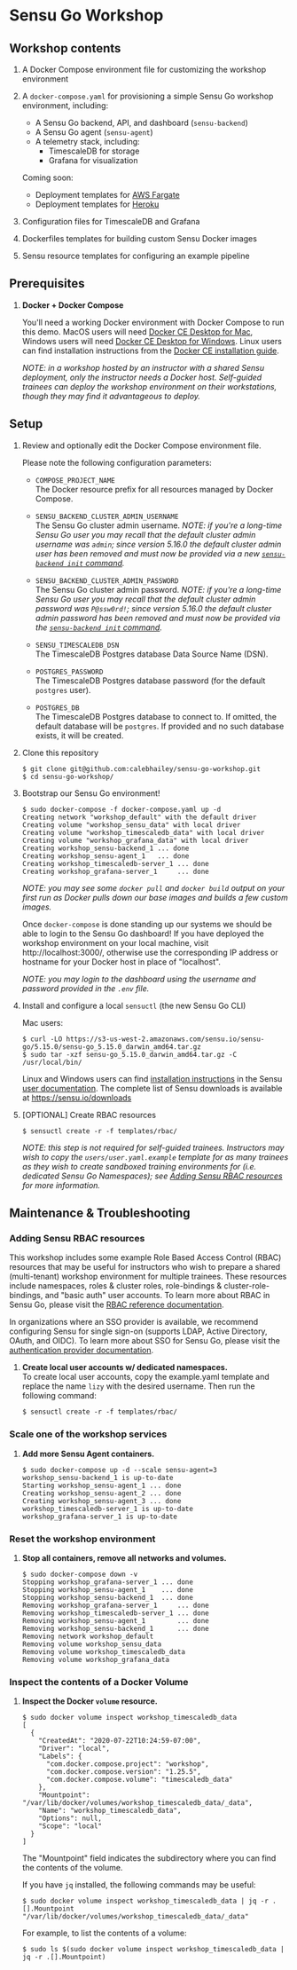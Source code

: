 # Sensu Go Workshop 

## Workshop contents

1. A Docker Compose environment file for customizing the workshop environment

2. A `docker-compose.yaml` for provisioning a simple Sensu Go workshop 
   environment, including:
   
   - A Sensu Go backend, API, and dashboard (`sensu-backend`)
   - A Sensu Go agent (`sensu-agent`)
   - A telemetry stack, including: 
     - TimescaleDB for storage
     - Grafana for visualization

   Coming soon: 
   
   - Deployment templates for [AWS Fargate][fargate]
   - Deployment templates for [Heroku][heroku]   

3. Configuration files for TimescaleDB and Grafana 

4. Dockerfiles templates for building custom Sensu Docker images

5. Sensu resource templates for configuring an example pipeline

## Prerequisites

1. **Docker + Docker Compose**

   You'll need a working Docker environment with Docker Compose to run this 
   demo. MacOS users will need [Docker CE Desktop for Mac][1], Windows users 
   will need [Docker CE Desktop for Windows][2]. Linux users can find 
   installation instructions from the [Docker CE installation guide][3].
   
   _NOTE: in a workshop hosted by an instructor with a shared Sensu deployment,
   only the instructor needs a Docker host. Self-guided trainees can deploy the
   workshop environment on their workstations, though they may find it 
   advantageous to deploy._ 

## Setup

1. Review and optionally edit the Docker Compose environment file. 

   Please note the following configuration parameters: 
   
   - `COMPOSE_PROJECT_NAME`  
     The Docker resource prefix for all resources managed by Docker Compose.
     
   - `SENSU_BACKEND_CLUSTER_ADMIN_USERNAME`  
     The Sensu Go cluster admin username. _NOTE: if you're a long-time Sensu Go
     user you may recall that the default cluster admin username was `admin`; 
     since version 5.16.0 the default cluster admin user has been removed and 
     must now be provided via a new [`sensu-backend init` command][4]._
     
   - `SENSU_BACKEND_CLUSTER_ADMIN_PASSWORD`  
     The Sensu Go cluster admin password. _NOTE: if you're a long-time Sensu Go
     user you may recall that the default cluster admin password was 
     `P@ssw0rd!`; since version 5.16.0 the default cluster admin password has 
     been removed and must now be provided via the [`sensu-backend init` 
     command][4]._
     
   - `SENSU_TIMESCALEDB_DSN`  
     The TimescaleDB Postgres database Data Source Name (DSN). 
     
   - `POSTGRES_PASSWORD`  
     The TimescaleDB Postgres database password (for the default `postgres` 
     user). 
   
   - `POSTGRES_DB`  
     The TimescaleDB Postgres database to connect to. If omitted, the default 
     database will be `postgres`. If provided and no such database exists, it 
     will be created. 

1. Clone this repository

   ```
   $ git clone git@github.com:calebhailey/sensu-go-workshop.git
   $ cd sensu-go-workshop/
   ```
     
2. Bootstrap our Sensu Go environment!

   ```
   $ sudo docker-compose -f docker-compose.yaml up -d
   Creating network "workshop_default" with the default driver
   Creating volume "workshop_sensu_data" with local driver
   Creating volume "workshop_timescaledb_data" with local driver
   Creating volume "workshop_grafana_data" with local driver
   Creating workshop_sensu-backend_1 ... done
   Creating workshop_sensu-agent_1   ... done
   Creating workshop_timescaledb-server_1 ... done
   Creating workshop_grafana-server_1     ... done
   ```

   _NOTE: you may see some `docker pull` and `docker build` output on your first
   run as Docker pulls down our base images and builds a few custom images._

   Once `docker-compose` is done standing up our systems we should be able to
   login to the Sensu Go dashboard! If you have deployed the workshop 
   environment on your local machine, visit http://localhost:3000/, otherwise 
   use the corresponding IP address or hostname for your Docker host in place 
   of "localhost".

   _NOTE: you may login to the dashboard using the username and password
   provided in the `.env` file._

3. Install and configure a local `sensuctl` (the new Sensu Go CLI)

   Mac users:

   ```
   $ curl -LO https://s3-us-west-2.amazonaws.com/sensu.io/sensu-go/5.15.0/sensu-go_5.15.0_darwin_amd64.tar.gz
   $ sudo tar -xzf sensu-go_5.15.0_darwin_amd64.tar.gz -C /usr/local/bin/
   ```

   Linux and Windows users can find [installation instructions][5] in the Sensu
   [user documentation][6]. The complete list of Sensu downloads is available at
   https://sensu.io/downloads

4. [OPTIONAL] Create RBAC resources

   ```
   $ sensuctl create -r -f templates/rbac/
   ```
   
   _NOTE: this step is not required for self-guided trainees. Instructors may 
   wish to copy the `users/user.yaml.example` template for as many trainees as 
   they wish to create sandboxed training environments for (i.e. dedicated 
   Sensu Go Namespaces); see [Adding Sensu RBAC resources][rbac] for more 
   information._

[rbac]: #adding-sensu-rbac-resources

## Maintenance & Troubleshooting 

### Adding Sensu RBAC resources 

This workshop includes some example Role Based Access Control (RBAC) resources 
that may be useful for instructors who wish to prepare a shared (multi-tenant) 
workshop environment for multiple trainees. These resources include namespaces,
roles & cluster roles, role-bindings & cluster-role-bindings, and "basic auth" 
user accounts. To learn more about RBAC in Sensu Go, please visit the 
[RBAC reference documentation][7].

In organizations where an SSO provider is available, we recommend configuring 
Sensu for single sign-on (supports LDAP, Active Directory, OAuth, and OIDC). To
learn more about SSO for Sensu Go, please visit the [authentication provider 
documentation][8]. 

1. **Create local user accounts w/ dedicated namespaces.**  
   To create local user accounts, copy the example.yaml template and replace 
   the name `lizy` with the desired username. Then run the following command: 
   
   ```
   $ sensuctl create -r -f templates/rbac/
   ```

### Scale one of the workshop services 

1. **Add more Sensu Agent containers.**

   ```
   $ sudo docker-compose up -d --scale sensu-agent=3
   workshop_sensu-backend_1 is up-to-date
   Starting workshop_sensu-agent_1 ... done
   Creating workshop_sensu-agent_2 ... done
   Creating workshop_sensu-agent_3 ... done
   workshop_timescaledb-server_1 is up-to-date
   workshop_grafana-server_1 is up-to-date
   ```

### Reset the workshop environment 

1. **Stop all containers, remove all networks and volumes.**

   ```
   $ sudo docker-compose down -v
   Stopping workshop_grafana-server_1 ... done
   Stopping workshop_sensu-agent_1    ... done
   Stopping workshop_sensu-backend_1  ... done
   Removing workshop_grafana-server_1     ... done
   Removing workshop_timescaledb-server_1 ... done
   Removing workshop_sensu-agent_1        ... done
   Removing workshop_sensu-backend_1      ... done
   Removing network workshop_default
   Removing volume workshop_sensu_data
   Removing volume workshop_timescaledb_data
   Removing volume workshop_grafana_data   
   ```

### Inspect the contents of a Docker Volume 

1. **Inspect the Docker `volume` resource.**  

   ```
   $ sudo docker volume inspect workshop_timescaledb_data
   [
     {
       "CreatedAt": "2020-07-22T10:24:59-07:00",
       "Driver": "local",
       "Labels": {
         "com.docker.compose.project": "workshop",
         "com.docker.compose.version": "1.25.5",
         "com.docker.compose.volume": "timescaledb_data"
       },
       "Mountpoint": "/var/lib/docker/volumes/workshop_timescaledb_data/_data",
       "Name": "workshop_timescaledb_data",
       "Options": null,
       "Scope": "local"
     }
   ]
   ```

   The "Mountpoint" field indicates the subdirectory where you can find the 
   contents of the volume. 
   
   If you have `jq` installed, the following commands may be useful: 
   
   ```
   $ sudo docker volume inspect workshop_timescaledb_data | jq -r .[].Mountpoint
   "/var/lib/docker/volumes/workshop_timescaledb_data/_data"
   ```
   
   For example, to list the contents of a volume: 
   
   ```
   $ sudo ls $(sudo docker volume inspect workshop_timescaledb_data | jq -r .[].Mountpoint)
   ```


[1]: https://hub.docker.com/editions/community/docker-ce-desktop-mac
[2]: https://hub.docker.com/editions/community/docker-ce-desktop-windows 
[3]: https://docs.docker.com/install/
[4]: https://docs.sensu.io/sensu-go/latest/reference/backend/#initialization
[5]: https://docs.sensu.io/sensu-go/latest/installation/install-sensu/#install-sensuctl
[6]: https://docs.sensu.io/sensu-go/latest/
[7]: https://docs.sensu.io/sensu-go/latest/reference/rbac/ 
[8]: https://docs.sensu.io/sensu-go/latest/operations/control-access/auth/ 

[fargate]: https://www.docker.com/blog/from-docker-straight-to-aws/
[heroku]: https://devcenter.heroku.com/categories/deploying-with-docker 
